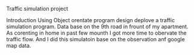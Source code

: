 Traffic simulation project 

Introduction
Using Object orentate program design deplove a traffic  simulation program. Data base on the 9th road in frount of my apartment.
As corenting in home in past few mounth I got more time to obervate the traffic flow. And I did this simulatoin base on the observation anf google map data. 
